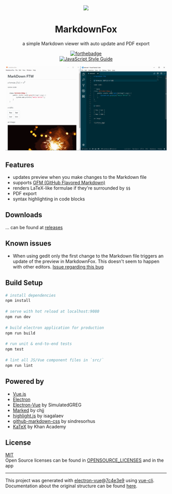 <div align='center'>
  <img width=200px src='http://files.l3r.de/markdownfox/logo.png'><br>
  <h1>MarkdownFox</h1>
</div>

<p align="center">  
a simple Markdown viewer with auto update and PDF export
</div>

<div align="center">
  
  [![forthebadge](http://forthebadge.com/images/badges/built-with-love.svg)](http://forthebadge.com)  
  [![JavaScript Style Guide](https://cdn.rawgit.com/standard/standard/master/badge.svg)](https://github.com/standard/standard)

</div>

![demo of MarkdowFox](/screens/demo.gif)

## Features

- updates preview when you make changes to the Markdown file
- supports [GFM (GitHub Flavored Markdown)](https://github.github.com/gfm/)
- renders LaTeX-like formulae if they're surrounded by `$$`
- PDF export
- syntax highlighting in code blocks

## Downloads

... can be found at [releases](https://github.com/lx4r/markdownfox/releases)

## Known issues

- When using gedit only the first change to the Markdown file triggers an update of the preview in MarkdownFox. This doesn't seem to happen with other editors. [Issue regarding this bug](https://github.com/lx4r/markdownfox/issues/13)

## Build Setup

``` bash
# install dependencies
npm install

# serve with hot reload at localhost:9080
npm run dev

# build electron application for production
npm run build

# run unit & end-to-end tests
npm test

# lint all JS/Vue component files in `src/`
npm run lint
```

## Powered by

- [Vue.js](https://vuejs.org/)
- [Electron](https://electron.atom.io/)
- [Electron-Vue](https://github.com/SimulatedGREG/electron-vue) by SimulatedGREG
- [Marked](https://github.com/chjj/marked) by chjj
- [highlight.js](https://github.com/isagalaev/highlight.js) by isagalaev
- [github-markdown-css](https://github.com/sindresorhus/github-markdown-css) by sindresorhus
- [KaTeX](https://github.com/Khan/KaTeX) by Khan Academy


## License

[MIT](LICENSE)  
Open Source licenses can be found in [OPENSOURCE_LICENSES](OPENSOURCE_LICENSES) and in the app

---

This project was generated with [electron-vue](https://github.com/SimulatedGREG/electron-vue)@[7c4e3e9](https://github.com/SimulatedGREG/electron-vue/tree/7c4e3e90a772bd4c27d2dd4790f61f09bae0fcef) using [vue-cli](https://github.com/vuejs/vue-cli). Documentation about the original structure can be found [here](https://simulatedgreg.gitbooks.io/electron-vue/content/index.html).
